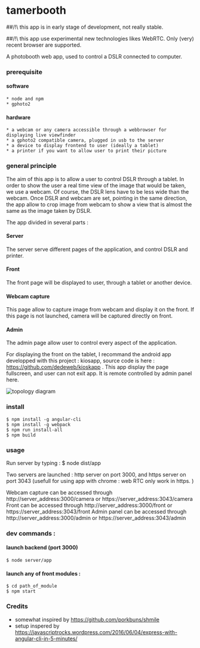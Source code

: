# tamerbooth
##/!\ this app is in early stage of development, not really stable. 

##/!\ this app use experimental new technologies likes WebRTC. Only (very) recent browser are supported. 

A photobooth web app, used to control a DSLR connected to computer. 


### prerequisite
#### software
	* node and npm
	* gphoto2
	
#### hardware
	* a webcam or any camera accessible through a webbrowser for displaying live viewfinder
	* a gphoto2 compatible camera, plugged in usb to the server
	* a device to display frontend to user (ideally a tablet)
	* a printer if you want to allow user to print their picture
	
### general principle 

The aim of this app is to allow a user to control DSLR through a tablet. In order to show the user a real time view of the image that would be taken, we use a webcam. Of course, the DSLR lens have to be less wide than the webcam. 
Once DSLR and webcam are set, pointing in the same direction, the app allow to crop image from webcam to show a view that is almost the same as the image taken by DSLR. 

The app divided in several parts : 

#### Server
The server serve different pages of the application, and control DSLR and printer. 

#### Front
The front page will be displayed to user, through a tablet or another device.

#### Webcam capture
This page allow to capture image from webcam and display it on the front. If this page is not launched, camera will be captured directly on front. 

#### Admin
The admin page allow user to control every aspect of the application. 

For displaying the front on the tablet, I recommand the android app developped with this project : kiosapp, source code is here : https://github.com/dedeweb/kioskapp . This app display the page fullscreen, and user can not exit app. It is remote controlled by admin panel here. 

![topology diagram](/topology.png)
	

### install

	$ npm install -g angular-cli
	$ npm install -g webpack
	$ npm run install-all
	$ npm build

### usage

Run server by typing : 
	$ node dist/app
	
Two servers are launched : http server on port 3000, and https server on port 3043 (usefull for using app with chrome : web RTC only work in https. )

Webcam capture can be accessed through   http://server_address:3000/camera or https://server_address:3043/camera 
Front can be accessed through   http://server_address:3000/front or https://server_address:3043/front 
Admin panel can be accessed through   http://server_address:3000/admin or https://server_address:3043/admin

	
	
### dev commands : 
#### launch backend (port 3000)

	$ node server/app
	
#### launch any of front modules : 
	$ cd path_of_module
	$ npm start



### Credits

* somewhat inspired by https://github.com/porkbuns/shmile
* setup inspered by  https://javascriptrocks.wordpress.com/2016/06/04/express-with-angular-cli-in-5-minutes/
